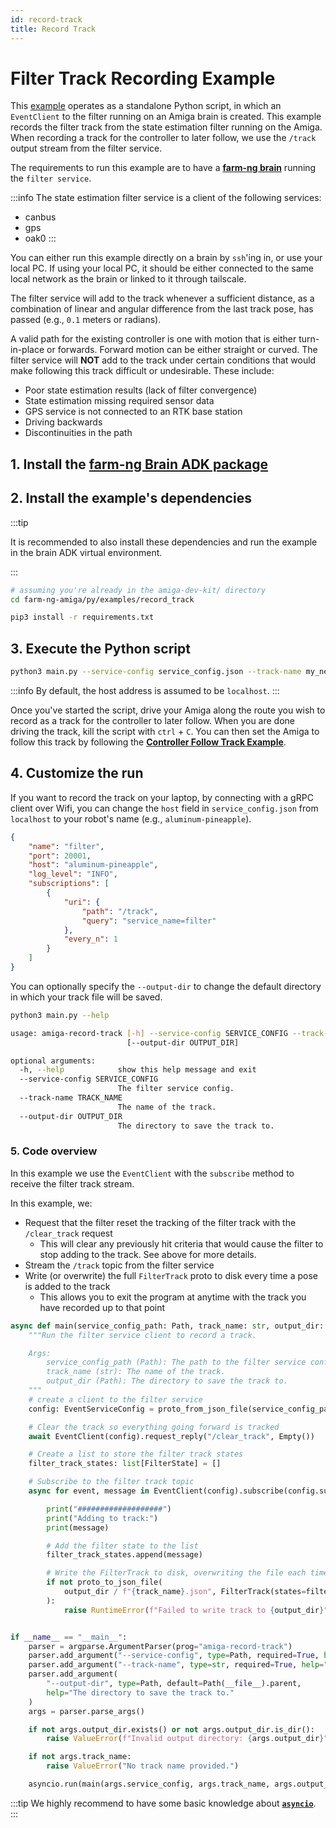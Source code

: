 ```yaml
---
id: record-track
title: Record Track
---
```


# Filter Track Recording Example

This [example](https://github.com/farm-ng/farm-ng-amiga/blob/main-v2/py/examples/record_track/main.py)
operates as a standalone Python script,
in which an `EventClient` to the filter running on an Amiga brain is created.
This example records the filter track from the state estimation filter running on the Amiga.
When recording a track for the controller to later follow,
we use the `/track` output stream from the filter service.

The requirements to run this example are to have a
[**farm-ng brain**](/docs/intelligence-kit/brain/brain-v2/) running the `filter service`.

:::info
The state estimation filter service is a client of the following services:

- canbus
- gps
- oak0
:::

You can either run this example directly on a brain by `ssh`'ing in,
or use your local PC.
If using your local PC, it should be either connected to the same local network as the brain
or linked to it through tailscale.

The filter service will add to the track whenever a sufficient distance,
as a combination of linear and angular difference from the last track pose,
has passed (e.g., `0.1` meters or radians).

A valid path for the existing controller is one with motion that is either turn-in-place or forwards.
Forward motion can be either straight or curved.
The filter service will **NOT** add to the track under certain conditions
that would make following this track difficult or undesirable.
These include:

- Poor state estimation results (lack of filter convergence)
- State estimation missing required sensor data
- GPS service is not connected to an RTK base station
- Driving backwards
- Discontinuities in the path

## 1. Install the [farm-ng Brain ADK package](/docs/brain/brain-install)

## 2. Install the example's dependencies

:::tip

It is recommended to also install these dependencies and run the
example in the brain ADK virtual environment.

:::

```bash
# assuming you're already in the amiga-dev-kit/ directory
cd farm-ng-amiga/py/examples/record_track
```

```bash
pip3 install -r requirements.txt
```

## 3. Execute the Python script

```bash
python3 main.py --service-config service_config.json --track-name my_new_track
```

:::info
By default, the host address is assumed to be `localhost`.
:::

Once you've started the script,
drive your Amiga along the route you wish to record as a track for the controller to later follow.
When you are done driving the track, kill the script with `ctrl` + `C`.
You can then set the Amiga to follow this track by following the
[**Controller Follow Track Example**](/docs/examples/controller_track).

## 4. Customize the run

If you want to record the track on your laptop, by connecting with a gRPC client over Wifi,
you can change the `host` field in `service_config.json` from `localhost`
to your robot's name (e.g., `aluminum-pineapple`).

```json
{
    "name": "filter",
    "port": 20001,
    "host": "aluminum-pineapple",
    "log_level": "INFO",
    "subscriptions": [
        {
            "uri": {
                "path": "/track",
                "query": "service_name=filter"
            },
            "every_n": 1
        }
    ]
}
```

You can optionally specify the `--output-dir` to change the default directory
in which your track file will be saved.

```bash
python3 main.py --help

usage: amiga-record-track [-h] --service-config SERVICE_CONFIG --track-name TRACK_NAME
                          [--output-dir OUTPUT_DIR]

optional arguments:
  -h, --help            show this help message and exit
  --service-config SERVICE_CONFIG
                        The filter service config.
  --track-name TRACK_NAME
                        The name of the track.
  --output-dir OUTPUT_DIR
                        The directory to save the track to.
```

### 5. Code overview

In this example we use the `EventClient` with the `subscribe` method to receive the filter track stream.

In this example, we:

- Request that the filter reset the tracking of the filter track with the `/clear_track` request
  - This will clear any previously hit criteria that would cause the filter to stop adding to the
    track. See above for more details.
- Stream the `/track` topic from the filter service
- Write (or overwrite) the full `FilterTrack` proto to disk every time a pose is added to the track
  - This allows you to exit the program at anytime with the track you have recorded up to that point

```python
async def main(service_config_path: Path, track_name: str, output_dir: Path) -> None:
    """Run the filter service client to record a track.

    Args:
        service_config_path (Path): The path to the filter service config.
        track_name (str): The name of the track.
        output_dir (Path): The directory to save the track to.
    """
    # create a client to the filter service
    config: EventServiceConfig = proto_from_json_file(service_config_path, EventServiceConfig())

    # Clear the track so everything going forward is tracked
    await EventClient(config).request_reply("/clear_track", Empty())

    # Create a list to store the filter track states
    filter_track_states: list[FilterState] = []

    # Subscribe to the filter track topic
    async for event, message in EventClient(config).subscribe(config.subscriptions[0], decode=True):

        print("###################")
        print("Adding to track:")
        print(message)

        # Add the filter state to the list
        filter_track_states.append(message)

        # Write the FilterTrack to disk, overwriting the file each time
        if not proto_to_json_file(
            output_dir / f"{track_name}.json", FilterTrack(states=filter_track_states, name=track_name)
        ):
            raise RuntimeError(f"Failed to write track to {output_dir}")


if __name__ == "__main__":
    parser = argparse.ArgumentParser(prog="amiga-record-track")
    parser.add_argument("--service-config", type=Path, required=True, help="The filter service config.")
    parser.add_argument("--track-name", type=str, required=True, help="The name of the track.")
    parser.add_argument(
        "--output-dir", type=Path, default=Path(__file__).parent,
        help="The directory to save the track to."
    )
    args = parser.parse_args()

    if not args.output_dir.exists() or not args.output_dir.is_dir():
        raise ValueError(f"Invalid output directory: {args.output_dir}")

    if not args.track_name:
        raise ValueError("No track name provided.")

    asyncio.run(main(args.service_config, args.track_name, args.output_dir))
```

:::tip
We highly recommend to have some basic knowledge about
[**`asyncio`**](https://docs.python.org/3/library/asyncio.html).
:::
